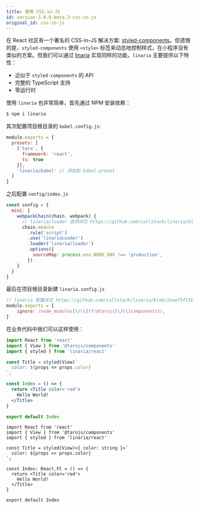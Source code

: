```yaml
---
title: 使用 CSS-in-JS
id: version-3.0.0-beta.3-css-in-js
original_id: css-in-js
---
```


在 React 社区有一个著名的 CSS-in-JS 解决方案: [styled-components](https://github.com/styled-components/styled-components)。但遗憾的是，`styled-components` 使用 `<style>` 标签来动态地控制样式，在小程序没有类似的方案。但我们可以通过 [linaria](https://github.com/callstack/linaria) 实现同样的功能，`linaria` 主要提供以下特性：

* 近似于 `styled-components` 的 API
* 完整的 TypeScript 支持
* 零运行时

使用 `linaria` 也非常简单，首先通过 NPM 安装依赖：

```bash
$ npm i linaria
```

其次配置项目根目录的 `babel.config.js`:

```js
module.exports = {
  presets: [
    ['taro', {
      framework: 'react',
      ts: true
    }],
    'linaria/babel' // 添加到 babel-preset
  ]
}
```

之后配置 `config/index.js`

```js
const config = {
  mini: {
    webpackChain(chain, webpack) {
      // linaria/loader 选项详见 https://github.com/callstack/linaria/blob/master/docs/BUNDLERS_INTEGRATION.md#webpack
      chain.module
        .rule('script')
        .use('linariaLoader')
        .loader('linaria/loader')
        .options({
          sourceMap: process.env.NODE_ENV !== 'production',
        })
    }
  }
}
```

最后在项目根目录新建 `linaria.config.js`

```js
// linaria 配置详见 https://github.com/callstack/linaria/blob/2eaef3f15b/docs/CONFIGURATION.md#options
module.exports = {
    ignore: /node_modules[\/\\](?!@tarojs[\/\\]components)/,
}
```

在业务代码中我们可以这样使用：

<!--DOCUSAURUS_CODE_TABS-->

<!--JavaScript-->

```jsx
import React from 'react'
import { View } from '@tarojs/components'
import { styled } from 'linaria/react'

const Title = styled(View)`
  color: ${props => props.color}
`;

const Index = () => {
  return <Title color='red'>
    Hello World!
  </Title>
}

export default Index
```
<!--TypeScript-->

```tsx
import React from 'react'
import { View } from '@tarojs/components'
import { styled } from 'linaria/react'

const Title = styled(View)<{ color: string }>`
  color: ${props => props.color}
`;

const Index: React.FC = () => {
  return <Title color='red'>
    Hello World!
  </Title>
}

export default Index
```

<!--END_DOCUSAURUS_CODE_TABS-->
